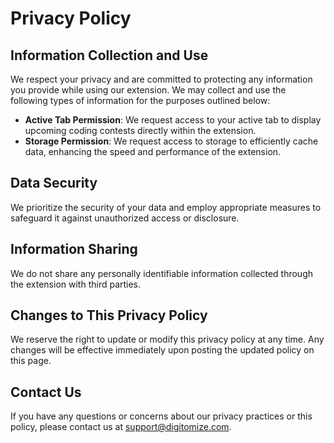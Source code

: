 # Privacy Policy

## Information Collection and Use

We respect your privacy and are committed to protecting any information you provide while using our extension. We may collect and use the following types of information for the purposes outlined below:

- **Active Tab Permission**: We request access to your active tab to display upcoming coding contests directly within the extension.
- **Storage Permission**: We request access to storage to efficiently cache data, enhancing the speed and performance of the extension.

## Data Security

We prioritize the security of your data and employ appropriate measures to safeguard it against unauthorized access or disclosure.

## Information Sharing

We do not share any personally identifiable information collected through the extension with third parties.

## Changes to This Privacy Policy

We reserve the right to update or modify this privacy policy at any time. Any changes will be effective immediately upon posting the updated policy on this page.

## Contact Us

If you have any questions or concerns about our privacy practices or this policy, please contact us at [support@digitomize.com](mailto:support@digitomize.com).
